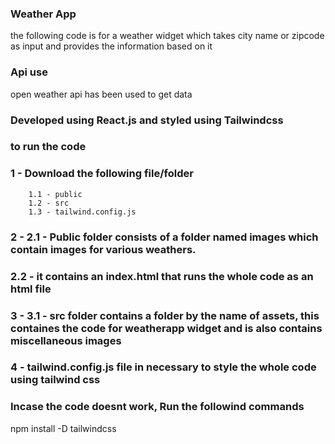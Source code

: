 ### Weather App
the following code is for a weather widget which takes city name or zipcode as input and provides the information based on it

### Api use
open weather api has been used to get data

### Developed using React.js and styled using Tailwindcss

### to run the code
### 1 - Download the following file/folder
        1.1 - public
        1.2 - src
        1.3 - tailwind.config.js
### 2 - 2.1 - Public folder consists of a folder named images which contain images for various weathers.
###    2.2 - it contains an index.html that runs the whole code as an html file
### 3 - 3.1 - src folder contains a folder by the name of assets, this containes the code for weatherapp widget and is also contains      miscellaneous images
### 4 - tailwind.config.js file in necessary to style the whole code using tailwind css


### Incase the code doesnt work, Run the followind commands
npm install -D tailwindcss